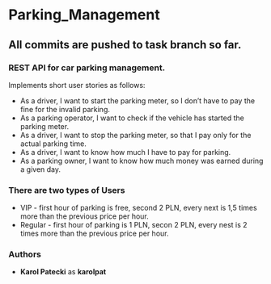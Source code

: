 # Parking_Management

## All commits are pushed to task branch so far.

### REST API for car parking management. 

Implements short user stories as follows:

* As a driver, I want to start the parking meter, so I don’t have to pay the fine for the invalid parking.
* As a parking operator, I want to check if the vehicle has started the parking meter.
* As a driver, I want to stop the parking meter, so that I pay only for the actual parking time.
* As a driver, I want to know how much I have to pay for parking.
* As a parking owner, I want to know how much money was earned during a given day.

### There are two types of Users

* VIP - first hour of parking is free, second 2 PLN, every next is 1,5 times more than the previous price per hour.
* Regular - first hour of parking is 1 PLN, secon 2 PLN, every nest is 2 times more than the previous price per hour.

### Authors

* **Karol Patecki** as **karolpat** 


